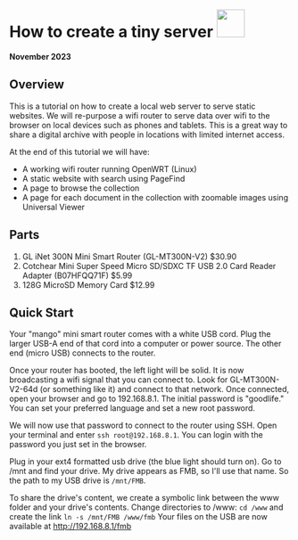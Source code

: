 # How to create a tiny server <img height="50px" src="https://www.therpf.com/forums/attachments/wheems-jpg.359859/">

__November 2023__

## Overview
This is a tutorial on how to create a local web server to serve static websites. We will re-purpose a wifi router to serve data over wifi to the browser on local devices such as phones and tablets.  This is a great way to share a digital archive with people in locations with limited internet access. 

At the end of this tutorial we will have: 
- A working wifi router running OpenWRT (Linux)
- A static website with search using PageFind   
- A page to browse the collection
- A page for each document in the collection with zoomable images using Universal Viewer 

## Parts
1. GL iNet 300N Mini Smart Router (GL-MT300N-V2) $30.90
2. Cotchear Mini Super Speed Micro SD/SDXC TF USB 2.0 Card Reader Adapter (B07HFQQ71F) $5.99
3. 128G MicroSD Memory Card $12.99

## Quick Start
Your "mango" mini smart router comes with a white USB cord.  Plug the larger USB-A end of that cord into a computer or power source. The other end (micro USB) connects to the router. 

Once your router has booted, the left light will be solid. It is now broadcasting a wifi signal that you can connect to.  Look for GL-MT300N-V2-64d (or something like it) and connect to that network. Once connected, open your browser and go to 192.168.8.1.  The initial password is "goodlife." You can set your preferred language and set a new root password. 

We will now use that password to connect to the router using SSH. Open your terminal and enter `ssh root@192.168.8.1`. You can login with the password you just set in the browser.

Plug in your ext4 formatted usb drive (the blue light should turn on). Go to /mnt and find your drive. My drive appears as FMB, so I'll use that name. So the path to my USB drive is `/mnt/FMB`. 

To share the drive's content, we create a symbolic link between the www folder and your drive's contents.  Change directories to /www: `cd /www` and create the link `ln -s /mnt/FMB /www/fmb`
Your files on the USB are now available at http://192.168.8.1/fmb

